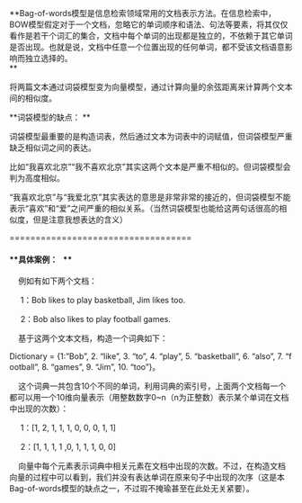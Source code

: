 **Bag-of-words模型是信息检索领域常用的文档表示方法。在信息检索中，BOW模型假定对于一个文档，忽略它的单词顺序和语法、句法等要素，将其仅仅看作是若干个词汇的集合，文档中每个单词的出现都是独立的，不依赖于其它单词是否出现。也就是说，文档中任意一个位置出现的任何单词，都不受该文档语意影响而独立选择的。  
**

将两篇文本通过词袋模型变为向量模型，通过计算向量的余弦距离来计算两个文本间的相似度。

**词袋模型的缺点： **

词袋模型最重要的是构造词表，然后通过文本为词表中的词赋值，但词袋模型严重缺乏相似词之间的表达。 

比如“我喜欢北京”“我不喜欢北京”其实这两个文本是严重不相似的。但词袋模型会判为高度相似。 

“我喜欢北京”与“我爱北京”其实表达的意思是非常非常的接近的，但词袋模型不能表示“喜欢”和“爱”之间严重的相似关系。（当然词袋模型也能给这两句话很高的相似度，但是注意我想表达的含义）



===================================



#### **具体案例：   **

    例如有如下两个文档：

     1：Bob likes to play basketball, Jim likes too.

     2：Bob also likes to play football games.

    基于这两个文本文档，构造一个词典如下：

Dictionary = {1:”Bob”, 2. “like”, 3. “to”, 4. “play”, 5. “basketball”, 6. “also”, 7. “football”, 8. “games”, 9. “Jim”, 10. “too”}。

    这个词典一共包含10个不同的单词，利用词典的索引号，上面两个文档每一个都可以用一个10维向量表示（用整数数字0~n（n为正整数）表示某个单词在文档中出现的次数）：

     1：\[1, 2, 1, 1, 1, 0, 0, 0, 1, 1\]

     2：\[1, 1, 1, 1 ,0, 1, 1, 1, 0, 0\]

    向量中每个元素表示词典中相关元素在文档中出现的次数。不过，在构造文档向量的过程中可以看到，我们并没有表达单词在原来句子中出现的次序（这是本Bag-of-words模型的缺点之一，不过瑕不掩瑜甚至在此处无关紧要）。


